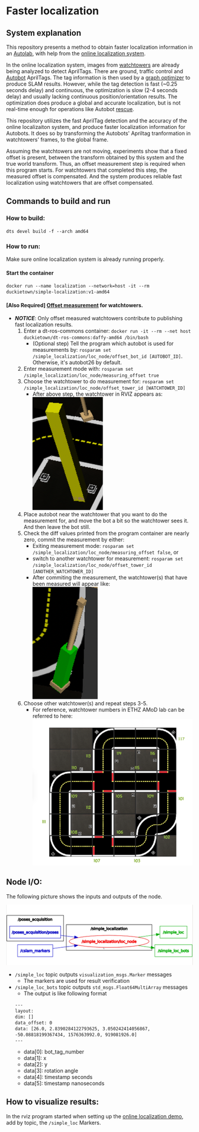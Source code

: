 # Faster localization

## System explanation

This repository presents a method to obtain faster localization information in an [Autolab](https://docs.duckietown.org/daffy/opmanual_autolab/out/autolab_definition.html), with help from the [online localization system](https://docs.duckietown.org/daffy/opmanual_autolab/out/localization_demo.html).

In the online localization system, images from [watchtowers](https://docs.duckietown.org/daffy/opmanual_autolab/out/watchtower_hardware.html) are already being analyzed to detect AprilTags. There are ground, traffic control and [Autobot](https://docs.duckietown.org/daffy/opmanual_autolab/out/autolab_autobot_specs.html) AprilTags. The tag information is then used by a [graph optimizer](https://github.com/duckietown/duckietown-cslam/tree/master/01-graph-optimizer) to produce SLAM results. However, while the tag detection is fast (~0.25 seconds delay) and continuous, the optimization is slow (2-4 seconds delay) and usually lacking continuous position/orientation results. The optimization does produce a global and accurate localization, but is not real-time enough for operations like Autobot [rescue](https://github.com/jasonhu5/duckie-rescue-center/tree/v1).

This repository utilizes the fast AprilTag detection and the accuracy of the online localizaiton system, and produce faster localization information for Autobots. It does so by transforming the Autobots' Apriltag tranformation in watchtowers' frames, to the global frame.

Assuming the watchtowers are not moving, experiments show that a fixed offset is present, between the transform obtained by this system and the true world transform. Thus, an offset measurement step is required when this program starts. For watchtowers that completed this step, the measured offset is compensated. And the system produces reliable fast localization using watchtowers that are offset compensated.

## Commands to build and run

### How to build:
```
dts devel build -f --arch amd64
```

### How to run:
Make sure online localization system is already running properly.
#### Start the container
```
docker run --name localization --network=host -it --rm duckietown/simple-localization:v1-amd64
```

#### [Also Required] [Offset measurement](#offset-measure) for watchtowers.
* ___NOTICE___: Only offset measured watchtowers contribute to publishing fast localization results.
    1. Enter a dt-ros-commons container: `docker run -it --rm --net host duckietown/dt-ros-commons:daffy-amd64 /bin/bash` 
        * (Optional step) Tell the program which autobot is used for measurements by: `rosparam set /simple_localization/loc_node/offset_bot_id [AUTOBOT_ID]`. Otherwise, it's autobot26 by default.
    2. Enter measurement mode with: `rosparam set /simple_localization/loc_node/measuring_offset true`
    3. Choose the watchtower to do measurement for: `rosparam set /simple_localization/loc_node/offset_tower_id [WATCHTOWER_ID]`
        * After above step, the watchtower in RVIZ appears as: <br>![alt text](https://raw.githubusercontent.com/jasonhu5/simple-localization/v1/figures/watchtower_offset_being_measured.png?token=ACTBVS4USGSZCMTHMQYNIKK572TRA)
    4. Place autobot near the watchtower that you want to do the measurement for, and move the bot a bit so the watchtower sees it. And then leave the bot still.
    5. Check the diff values printed from the program container are nearly zero, commit the measurement by either: 
        * Exiting measurement mode: `rosparam set /simple_localization/loc_node/measuring_offset false`, or
        * switch to another watchtower for measurement: `rosparam set /simple_localization/loc_node/offset_tower_id [ANOTHER_WATCHTOWER_ID]`
        * After commiting the measurement, the watchtower(s) that have been measured will appear like:<br>![alt text](https://raw.githubusercontent.com/jasonhu5/simple-localization/v1/figures/watchtower_offset_compensated.png?token=ACTBVSYJWYB257OANQNIOXK572TRK)
    6. Choose other watchtower(s) and repeat steps 3-5.
        * For reference, watchtower numbers in ETHZ AMoD lab can be referred to here: ![alt text](https://raw.githubusercontent.com/jasonhu5/simple-localization/v1/figures/watchtowers_map.png?token=ACTBVS3JOZPTQPG5A6K2ZK2572TRW)
 

## Node I/O:
The following picture shows the inputs and outputs of the node.

![alt text](https://raw.githubusercontent.com/jasonhu5/simple-localization/v1/figures/rqt_graph.png?token=ACTBVS4TTLVHI5VIIXCCPHS57KUPQ)
* `/simple_loc` topic outputs `visualization_msgs.Marker` messages
    * The markers are used for result verification
* `/simple_loc_bots` topic outputs `std_msgs.Float64MultiArray` messages
    * The output is like following format
    ```
    ---
    layout:
    dim: []
    data_offset: 0
    data: [26.0, 2.8390284122793625, 3.050242414056867, -50.08818199367434, 1576363992.0, 919081926.0]
    ---
    ```
    * data[0]: bot_tag_number
    * data[1]: x
    * data[2]: y
    * data[3]: rotation angle
    * data[4]: timestamp seconds
    * data[5]: timestamp nanoseconds

## How to visualize results:

In the rviz program started when setting up the [online localization demo](https://docs.duckietown.org/daffy/opmanual_autolab/out/localization_demo.html), add by topic, the `/simple_loc` Markers.
